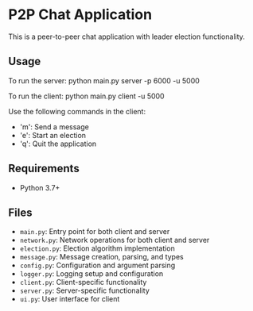 # P2P Chat Application

This is a peer-to-peer chat application with leader election functionality.

## Usage

To run the server:
python main.py server -p 6000 -u 5000

To run the client:
python main.py client -u 5000

Use the following commands in the client:
- 'm': Send a message
- 'e': Start an election
- 'q': Quit the application

## Requirements

- Python 3.7+

## Files

- `main.py`: Entry point for both client and server
- `network.py`: Network operations for both client and server
- `election.py`: Election algorithm implementation
- `message.py`: Message creation, parsing, and types
- `config.py`: Configuration and argument parsing
- `logger.py`: Logging setup and configuration
- `client.py`: Client-specific functionality
- `server.py`: Server-specific functionality
- `ui.py`: User interface for client